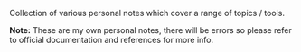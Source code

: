 Collection of various personal notes which cover a range of topics / tools. 

**Note:** These are my own personal notes, there will be errors so please refer to official documentation and references for more info.